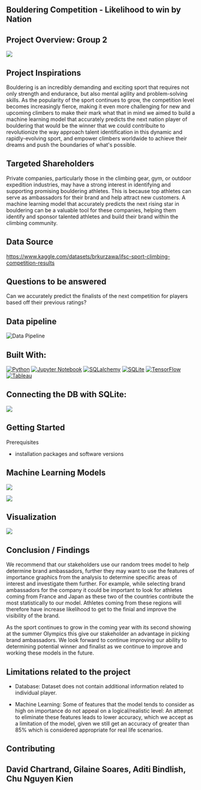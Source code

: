 
## Bouldering Competition - Likelihood to win by Nation

## Project Overview: Group 2

![](https://github.com/DavidJohnChartrand/bouldering_competition_model/blob/main/Images/Project%20Overview.PNG)


## Project Inspirations

Bouldering is an incredibly demanding and exciting sport that requires not only strength and endurance, but also mental agility and problem-solving skills. As the popularity of the sport continues to grow, the competition level becomes increasingly fierce, making it even more challenging for new and upcoming climbers to make their mark what that in mind we aimed to build a machine learning model that accurately predicts the next nation player of bouldering that would be the winner that we could contribuite to revolutionize the way approach talent identification in this dynamic and rapidly-evolving sport, and empower climbers worldwide to achieve their dreams and push the boundaries of what's possible.

## Targeted Shareholders

Private companies, particularly those in the climbing gear, gym, or outdoor expedition industries, may have a strong interest in identifying and supporting promising bouldering athletes. This is because top athletes can serve as ambassadors for their brand and help attract new customers. A machine learning model that accurately predicts the next rising star in bouldering can be a valuable tool for these companies, helping them identify and sponsor talented athletes and build their brand within the climbing community.


## Data Source

https://www.kaggle.com/datasets/brkurzawa/ifsc-sport-climbing-competition-results

## Questions to be answered

Can we accurately predict the finalists of the next competition for players based off their previous ratings?


## Data pipeline

![Data Pipeline](https://github.com/DavidJohnChartrand/bouldering_competition_model/blob/main/Images/Data%20Pipeline.png)


## Built With:

[![Python](https://img.shields.io/badge/Python-3776AB?style=for-the-badge&logo=python&logoColor=white)](https://www.python.org/)
[![Jupyter Notebook](https://img.shields.io/badge/Jupyter-orange?style=for-the-badge&logo=Jupyter&logoColor=white)](https://jupyter.org/)
[![SQLalchemy](https://img.shields.io/badge/SQLalchemy-red?style=for-the-badge&logo=sqlalchemy&logoColor=white)](https://www.sqlalchemy.org/)
[![SQLite](https://img.shields.io/badge/SQLite-07405E?style=for-the-badge&logo=sqlite&logoColor=white)](https://sqlite.org/index.html)
[![TensorFlow](https://img.shields.io/badge/TensorFlow-FF6F00?style=for-the-badge&logo=tensorflow&logoColor=white)](https://www.tensorflow.org/)
[![Tableau](https://img.shields.io/badge/Tableau-blue?style=for-the-badge&logo=Tableau&logoColor=white)](https://www.tableau.com/)


## Connecting the DB with SQLite:


![](https://github.com/DavidJohnChartrand/bouldering_competition_model/blob/main/Images/ERD.png)


## Getting Started

Prerequisites

* installation packages and software versions 


## Machine Learning Models

![](https://github.com/DavidJohnChartrand/bouldering_competition_model/blob/main/Images/Deep%20Neural%20Network.PNG)


![](https://github.com/DavidJohnChartrand/bouldering_competition_model/blob/main/Images/Randon%20Forest.PNG)


## Visualization

![](https://github.com/DavidJohnChartrand/bouldering_competition_model/blob/main/Visualization/Bouldering%20Competition%20world%20wide.PNG)


## Conclusion / Findings

We recommend that our stakeholders use our random trees model to help determine brand ambassadors, further they may want to use the features of importance graphics from the analysis to determine specific areas of interest and investigate them further. For example, while selecting brand ambassadors for the company it could be important to look for athletes coming from France and Japan as these two of the countries contribute the most statistically to our model. Athletes coming from these regions will therefore have  increase likelihood to get to the finial and improve the visibility of the brand. 

As the sport continues to grow in the coming year with its second showing at the summer Olympics this give our stakeholder an advantage in picking brand ambassadors. We look forward to continue improving our ability to determining potential winner and finalist as we continue to improve and working these models in the future.



## Limitations related to the project

* Database: Dataset does not contain additional information related to individual  player.

* Machine Learning: Some of features that the model tends to consider as high on importance do not appeal on a logical/realistic level:
An attempt to eliminate these features leads to lower accuracy, which we accept as a limitation of the model, given we still get an accuracy of greater than 85% which is considered appropriate for real life scenarios. 



## Contributing 


## David Chartrand, Gilaine Soares, Aditi Bindlish, Chu Nguyen Kien





